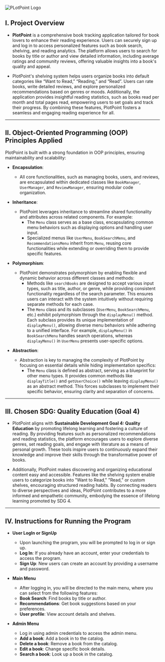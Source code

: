
![PLotPoint Logo](https://github.com/user-attachments/assets/8cb6932e-145a-4bbd-a4de-3cab7127c2a2)



## I. Project Overview

- **PlotPoint** is a comprehensive book tracking application tailored for book lovers to enhance their reading experience. Users can securely sign up and log in to access personalized features such as book search, shelving, and reading analytics. The platform allows users to search for books by title or author and view detailed information, including average ratings and community reviews, offering valuable insights into a book's quality and appeal.

- PlotPoint's shelving system helps users organize books into default categories like “Want to Read,” “Reading,” and “Read”. Users can rate books, write detailed reviews, and explore personalized recommendations based on genres or moods. Additionally, the application provides insightful reading statistics, such as books read per month and total pages read, empowering users to set goals and track their progress. By combining these features, PlotPoint fosters a seamless and engaging reading experience for all.

---

## II. Object-Oriented Programming (OOP) Principles Applied
PlotPoint is built with a strong foundation in OOP principles, ensuring maintainability and scalability:
- **Encapsulation**:  
  - All core functionalities, such as managing books, users, and reviews, are encapsulated within dedicated classes like `BookManager`, `UserManager`, and `ReviewManager`, ensuring modular code organization.

- **Inheritance**:  
  - PlotPoint leverages inheritance to streamline shared functionality and attributes across related components. For example:
    - The `Menu` class serves as a base class, encapsulating common menu behaviors such as displaying options and handling user input.
    - Specialized menus like `UserMenu`, `BookSearchMenu`, and `RecommendationsMenu` inherit from `Menu`, reusing core functionalities while extending or overriding them to provide specific features.
      
- **Polymorphism**:  
  - PlotPoint demonstrates polymorphism by enabling flexible and dynamic behavior across different classes and methods:
      - Methods like `searchBooks` are designed to accept various input types, such as title, author, or genre, while providing consistent functionality regardless of the search parameter. This ensures users can interact with the system intuitively without requiring separate methods for each case.
      - The `Menu` class and its subclasses (`UserMenu`, `BookSearchMenu`, etc.) exhibit polymorphism through the `displayMenu()` method. Each subclass provides its unique implementation of `displayMenu()`, allowing diverse menu behaviors while adhering to a unified interface. For example, `displayMenu()` in `BookSearchMenu` handles search operations, whereas `displayMenu()` in `UserMenu` presents user-specific options.

- **Abstraction**:
    - Abstraction is key to managing the complexity of PlotPoint by focusing on essential details while hiding implementation specifics:
      - The `Menu` class is defined as abstract, serving as a blueprint for other menu types. It provides common methods like `displayTitle()` and `getUserChoice()` while leaving `displayMenu()` as an abstract method. This forces subclasses to implement their specific behavior, ensuring clarity and separation of concerns.  
  
---

## III. Chosen SDG: Quality Education (Goal 4)

- PlotPoint aligns with **Sustainable Development Goal 4: Quality Education** by promoting lifelong learning and fostering a culture of reading. By providing features such as personalized recommendations and reading statistics, the platform encourages users to explore diverse genres, set reading goals, and engage with literature as a means of personal growth. These tools inspire users to continuously expand their knowledge and improve their skills through the transformative power of books.

- Additionally, PlotPoint makes discovering and organizing educational content easy and accessible. Features like the shelving system enable users to categorize books into "Want to Read," "Read," or custom shelves, encouraging structured reading habits. By connecting readers to diverse perspectives and ideas, PlotPoint contributes to a more informed and empathetic community, embodying the essence of lifelong learning promoted by SDG 4.

---

## IV. Instructions for Running the Program
- **User LogIn or SignUp**
  - Upon launching the program, you will be prompted to log in or sign up.
  - **Log In**: If you already have an account, enter your credentials to access the program.
  - **Sign Up**: New users can create an account by providing a username and password.

- **Main Menu**
  - After logging in, you will be directed to the main menu, where you can select from the following features:
  - **Book Search**: Find books by title or author.
  - **Recommendations**: Get book suggestions based on your preferences.
  - **User profile**: View account details and shelves.

- **Admin Menu**
  - Log in using admin credentials to access the admin menu.
  - **Add a book**: Add a book in to the catalog.
  - **Delete a book**: Remove a book from the catalog.
  - **Edit a book**: Change specific book details.
  - **Search a book**: Look up a book in the catalog.
